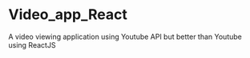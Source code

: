 # Video_app_React
A video viewing application using Youtube API but better than Youtube using ReactJS
